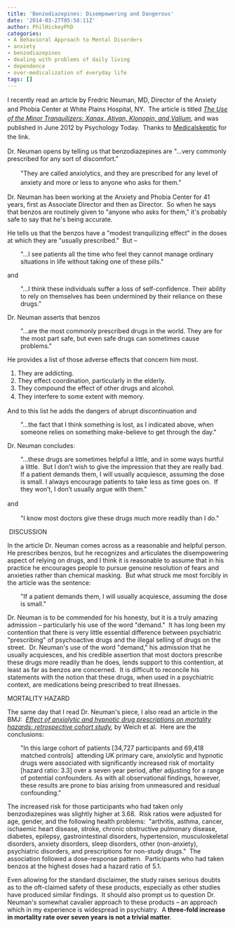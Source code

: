 ```yaml
---
title: 'Benzodiazepines: Disempowering and Dangerous'
date: '2014-03-27T05:58:11Z'
author: PhilHickeyPhD
categories:
- A Behavioral Approach to Mental Disorders
- anxiety
- benzodiazepines
- dealing with problems of daily living
- dependence
- over-medicalization of everyday life
tags: []
---
```


<span style="line-height: 1.5em;">I recently read an article by Fredric Neuman, MD, Director of the Anxiety and Phobia Center at White Plains Hospital, NY.  The article is titled </span><i style="line-height: 1.5em;"><a href="http://www.psychologytoday.com/blog/fighting-fear/201206/the-use-the-minor-tranquilizers-xanax-ativan-klonopin-and-valium">The Use of the Minor Tranquilizers: Xanax, Ativan, Klonopin, and Valium</a>,</i><span style="line-height: 1.5em;"> and was published in June 2012 by Psychology Today.  Thanks to </span><a style="line-height: 1.5em;" href="https://twitter.com/medskep">Medicalskeptic</a><span style="line-height: 1.5em;"> for the link.</span>

Dr. Neuman opens by telling us that benzodiazepines are "…very commonly prescribed for any sort of discomfort."
<p style="padding-left: 30px;"><span style="line-height: 1.5em;">"They are called anxiolytics, and they are prescribed for any level of anxiety and more or less to anyone who asks for them."</span></p>
Dr. Neuman has been working at the Anxiety and Phobia Center for 41 years, first as Associate Director and then as Director.  So when he says that benzos are routinely given to "anyone who asks for them," it's probably safe to say that he's being accurate.

He tells us that the benzos have a "modest tranquilizing effect" in the doses at which they are "usually prescribed."  But –
<p style="padding-left: 30px;">"…I see patients all the time who feel they cannot manage ordinary situations in life without taking one of these pills."</p>
and
<p style="padding-left: 30px;">"…I think these individuals suffer a loss of self-confidence. Their ability to rely on themselves has been undermined by their reliance on these drugs."</p>
Dr. Neuman asserts that benzos
<p style="padding-left: 30px;">"…are the most commonly prescribed drugs in the world. They are for the most part safe, but even safe drugs can sometimes cause problems."</p>
He provides a list of those adverse effects that concern him most.
<ol start="1">
	<li>They are addicting.</li>
	<li>They effect coordination, particularly in the elderly.</li>
	<li>They compound the effect of other drugs and alcohol.</li>
	<li>They interfere to some extent with memory.<span style="line-height: 1.5em;"> </span></li>
</ol>
And to this list he adds the dangers of abrupt discontinuation and
<p style="padding-left: 30px;">"…the fact that I think something is lost, as I indicated above, when someone relies on something make-believe to get through the day."</p>
Dr. Neuman concludes:
<p style="padding-left: 30px;">"…these drugs are sometimes helpful a little, and in some ways hurtful a little.  But I don’t wish to give the impression that they are really bad. If a patient demands them, I will usually acquiesce, assuming the dose is small. I always encourage patients to take less as time goes on.  If they won’t, I don’t usually argue with them."</p>
<span style="line-height: 1.5em;">and</span>
<p style="padding-left: 30px;">"I know most doctors give these drugs much more readily than I do."</p>
 DISCUSSION

In the article Dr. Neuman comes across as a reasonable and helpful person.  He prescribes benzos, but he recognizes and articulates the disempowering aspect of relying on drugs, and I think it is reasonable to assume that in his practice he encourages people to pursue genuine resolution of fears and anxieties rather than chemical masking.  But what struck me most forcibly in the article was the sentence:
<p style="padding-left: 30px;">"If a patient demands them, I will usually acquiesce, assuming the dose is small."</p>
Dr. Neuman is to be commended for his honesty, but it is a truly amazing admission – particularly his use of the word "demand."  It has long been my contention that there is very little essential difference between psychiatric "prescribing" of psychoactive drugs and the illegal selling of drugs on the street.  Dr. Neuman's use of the word "demand," his admission that he usually acquiesces, and his credible assertion that most doctors prescribe these drugs more readily than he does, lends support to this contention, at least as far as benzos are concerned.  It is difficult to reconcile his statements with the notion that these drugs, when used in a psychiatric context, are medications being prescribed to treat illnesses.

MORTALITY HAZARD

The same day that I read Dr. Neuman's piece, I also read an article in the BMJ:  <i><a href="http://www.bmj.com/highwire/filestream/690979/field_highwire_article_pdf/0/bmj.g1996">Effect of anxiolytic and hypnotic drug prescriptions on mortality hazards: retrospective cohort study</a>,</i> by Weich et al.  Here are the conclusions:
<p style="padding-left: 30px;">"In this large cohort of patients [34,727 participants and 69,418 matched controls]  attending UK primary care, anxiolytic and hypnotic drugs were associated with significantly increased risk of mortality [hazard ratio: 3.3] over a seven year period, after adjusting for a range of potential confounders. As with all observational findings, however, these results are prone to bias arising from unmeasured and residual confounding."</p>
The increased risk for those participants who had taken only benzodiazepines was slightly higher at 3.68.  Risk ratios were adjusted for age, gender, and the following health problems:  "arthritis, asthma, cancer, ischaemic heart disease, stroke, chronic obstructive pulmonary disease, diabetes, epilepsy, gastrointestinal disorders, hypertension, musculoskeletal disorders, anxiety disorders, sleep disorders, other (non-anxiety), psychiatric disorders, and prescriptions for non-study drugs."  The association followed a dose-response pattern.  Participants who had taken benzos at the highest doses had a hazard ratio of 5.1.

Even allowing for the standard disclaimer, the study raises serious doubts as to the oft-claimed safety of these products, especially as other studies have produced similar findings.  It should also prompt us to question Dr. Neuman's somewhat cavalier approach to these products – an approach which in my experience is widespread in psychiatry.  A <strong>three-fold increase in mortality rate over seven years is not a trivial matter</strong>.